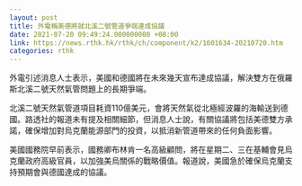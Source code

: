 ```yaml
---
layout: post
title: 外電稱美德將就北溪二號管道爭端達成協議
date: 2021-07-20 09:49:24.000000000 +08:00
link: https://news.rthk.hk/rthk/ch/component/k2/1601634-20210720.htm
categories: rthk
---
```


外電引述消息人士表示，美國和德國將在未來幾天宣布達成協議，解決雙方在俄羅斯北溪二號天然氣管問題上的長期爭端。

北溪二號天然氣管道項目耗資110億美元，會將天然氣從北極經波羅的海輸送到德國。路透社的報道未有提及相關細節，但消息人士說，有關協議將包括美德雙方承諾，確保增加對烏克蘭能源部門的投資，以抵消新管道帶來的任何負面影響。

美國國務院早前表示，國務卿布林肯一名高級顧問，將在星期二、三在基輔會見烏克蘭政府高級官員，以加強美烏關係的戰略價值。報道說，美國急於確保烏克蘭支持預期會與德國達成的協議。

